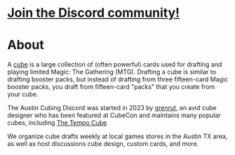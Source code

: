 # [Join the Discord community!](https://discord.gg/N6ApQ2KASX)

# About
A [cube](https://cubecobra.com/content/article/5f6051acdfc243103ad4b6db) is a large collection of (often powerful) cards used for drafting and playing limited Magic: The Gathering (MTG). Drafting a cube is similar to drafting booster packs, but instead of drafting from three fifteen-card Magic booster packs, you draft from fifteen-card "packs" that you create from your cube.

The Austin Cubing Discord was started in 2023 by [grenrut](https://cubecobra.com/user/view/5e5d9d8c4e778f6d0803a811), an avid cube designer who has been featured at CubeCon and maintains many popular cubes, including [The Tempo Cube](https://cubecobra.com/cube/overview/tempocube)

We organize cube drafts weekly at local games stores in the Austin TX area, as well as host discussions cube design, custom cards, and more.
